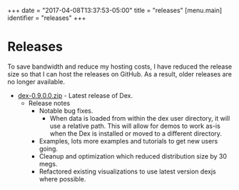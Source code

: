 +++
date = "2017-04-08T13:37:53-05:00"
title = "releases"
[menu.main]
  identifier = "releases"
+++

# Releases

To save bandwidth and reduce my hosting costs, I have reduced the release size so that I can host the releases on
GitHub.  As a result, older releases are no longer available.

  * [dex-0.9.0.0.zip](https://github.com/PatMartin/DexReleases/blob/master/dex-0.9.0.0.zip?raw=true) - Latest release of Dex.
    * Release notes
      * Notable bug fixes.
        * When data is loaded from within the dex user directory, it will use a relative path.
        This will allow for demos to work as-is when the Dex is installed or moved to a
        different directory.
      * Examples, lots more examples and tutorials to get new users going.
      * Cleanup and optimization which reduced distribution size by 30 megs.
      * Refactored existing visualizations to use latest version dexjs where possible.